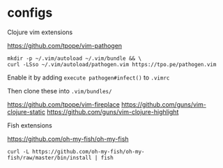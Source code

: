 # configs

Clojure vim extensions

https://github.com/tpope/vim-pathogen

    mkdir -p ~/.vim/autoload ~/.vim/bundle && \
    curl -LSso ~/.vim/autoload/pathogen.vim https://tpo.pe/pathogen.vim

Enable it by adding `execute pathogen#infect()` to `.vimrc`

    

Then clone these into `.vim/bundles/`

https://github.com/tpope/vim-fireplace
https://github.com/guns/vim-clojure-static
https://github.com/guns/vim-clojure-highlight

Fish extensions

https://github.com/oh-my-fish/oh-my-fish

    curl -L https://github.com/oh-my-fish/oh-my-fish/raw/master/bin/install | fish

